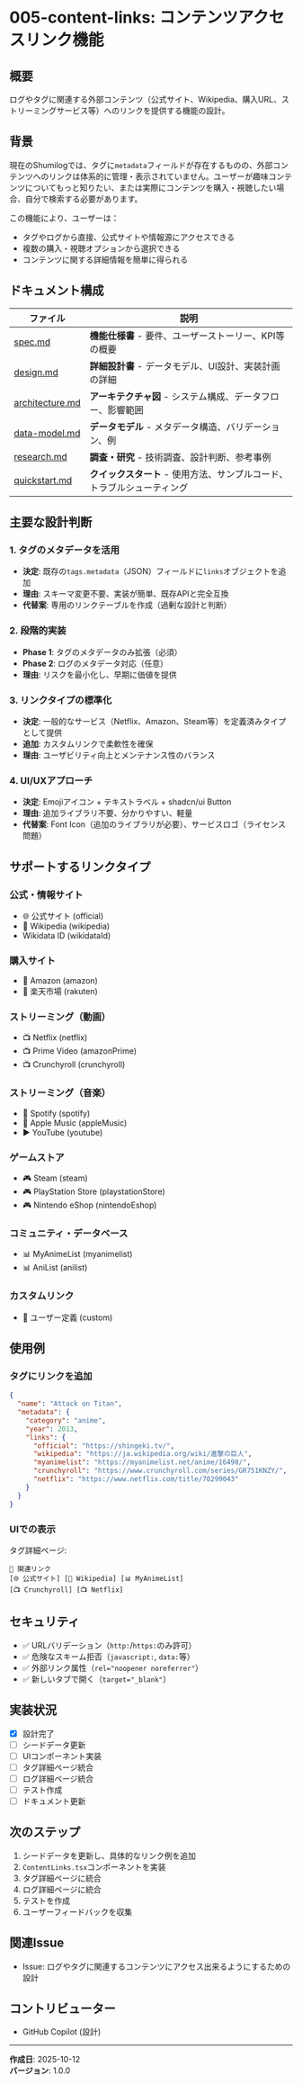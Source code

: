 # 005-content-links: コンテンツアクセスリンク機能

## 概要

ログやタグに関連する外部コンテンツ（公式サイト、Wikipedia、購入URL、ストリーミングサービス等）へのリンクを提供する機能の設計。

## 背景

現在のShumilogでは、タグに`metadata`フィールドが存在するものの、外部コンテンツへのリンクは体系的に管理・表示されていません。ユーザーが趣味コンテンツについてもっと知りたい、または実際にコンテンツを購入・視聴したい場合、自分で検索する必要があります。

この機能により、ユーザーは：
- タグやログから直接、公式サイトや情報源にアクセスできる
- 複数の購入・視聴オプションから選択できる
- コンテンツに関する詳細情報を簡単に得られる

## ドキュメント構成

| ファイル | 説明 |
|---------|------|
| [spec.md](./spec.md) | **機能仕様書** - 要件、ユーザーストーリー、KPI等の概要 |
| [design.md](./design.md) | **詳細設計書** - データモデル、UI設計、実装計画の詳細 |
| [architecture.md](./architecture.md) | **アーキテクチャ図** - システム構成、データフロー、影響範囲 |
| [data-model.md](./data-model.md) | **データモデル** - メタデータ構造、バリデーション、例 |
| [research.md](./research.md) | **調査・研究** - 技術調査、設計判断、参考事例 |
| [quickstart.md](./quickstart.md) | **クイックスタート** - 使用方法、サンプルコード、トラブルシューティング |

## 主要な設計判断

### 1. タグのメタデータを活用

- **決定**: 既存の`tags.metadata`（JSON）フィールドに`links`オブジェクトを追加
- **理由**: スキーマ変更不要、実装が簡単、既存APIと完全互換
- **代替案**: 専用のリンクテーブルを作成（過剰な設計と判断）

### 2. 段階的実装

- **Phase 1**: タグのメタデータのみ拡張（必須）
- **Phase 2**: ログのメタデータ対応（任意）
- **理由**: リスクを最小化し、早期に価値を提供

### 3. リンクタイプの標準化

- **決定**: 一般的なサービス（Netflix、Amazon、Steam等）を定義済みタイプとして提供
- **追加**: カスタムリンクで柔軟性を確保
- **理由**: ユーザビリティ向上とメンテナンス性のバランス

### 4. UI/UXアプローチ

- **決定**: Emojiアイコン + テキストラベル + shadcn/ui Button
- **理由**: 追加ライブラリ不要、分かりやすい、軽量
- **代替案**: Font Icon（追加のライブラリが必要）、サービスロゴ（ライセンス問題）

## サポートするリンクタイプ

### 公式・情報サイト
- 🌐 公式サイト (official)
- 📖 Wikipedia (wikipedia)
- Wikidata ID (wikidataId)

### 購入サイト
- 🛒 Amazon (amazon)
- 🛒 楽天市場 (rakuten)

### ストリーミング（動画）
- 📺 Netflix (netflix)
- 📺 Prime Video (amazonPrime)
- 📺 Crunchyroll (crunchyroll)

### ストリーミング（音楽）
- 🎵 Spotify (spotify)
- 🎵 Apple Music (appleMusic)
- ▶️ YouTube (youtube)

### ゲームストア
- 🎮 Steam (steam)
- 🎮 PlayStation Store (playstationStore)
- 🎮 Nintendo eShop (nintendoEshop)

### コミュニティ・データベース
- 📊 MyAnimeList (myanimelist)
- 📊 AniList (anilist)

### カスタムリンク
- 🔗 ユーザー定義 (custom)

## 使用例

### タグにリンクを追加

```json
{
  "name": "Attack on Titan",
  "metadata": {
    "category": "anime",
    "year": 2013,
    "links": {
      "official": "https://shingeki.tv/",
      "wikipedia": "https://ja.wikipedia.org/wiki/進撃の巨人",
      "myanimelist": "https://myanimelist.net/anime/16498/",
      "crunchyroll": "https://www.crunchyroll.com/series/GR751KNZY/",
      "netflix": "https://www.netflix.com/title/70299043"
    }
  }
}
```

### UIでの表示

タグ詳細ページ:
```
🔗 関連リンク
[🌐 公式サイト] [📖 Wikipedia] [📊 MyAnimeList]
[📺 Crunchyroll] [📺 Netflix]
```

## セキュリティ

- ✅ URLバリデーション（`http:`/`https:`のみ許可）
- ✅ 危険なスキーム拒否（`javascript:`, `data:`等）
- ✅ 外部リンク属性（`rel="noopener noreferrer"`）
- ✅ 新しいタブで開く（`target="_blank"`）

## 実装状況

- [x] 設計完了
- [ ] シードデータ更新
- [ ] UIコンポーネント実装
- [ ] タグ詳細ページ統合
- [ ] ログ詳細ページ統合
- [ ] テスト作成
- [ ] ドキュメント更新

## 次のステップ

1. シードデータを更新し、具体的なリンク例を追加
2. `ContentLinks.tsx`コンポーネントを実装
3. タグ詳細ページに統合
4. ログ詳細ページに統合
5. テストを作成
6. ユーザーフィードバックを収集

## 関連Issue

- Issue: ログやタグに関連するコンテンツにアクセス出来るようにするための設計

## コントリビューター

- GitHub Copilot (設計)

---

**作成日**: 2025-10-12  
**バージョン**: 1.0.0
